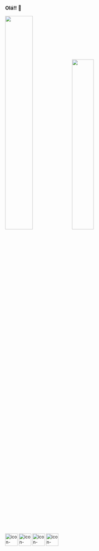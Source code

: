 ### Olá!! 👋
<div>
  <picture>
    <source
      srcset="https://github-readme-stats.vercel.app/api?username=marilisa-saldanha&theme=aura_dark&show_icons=true&border_radius=18"
      media="(prefers-color-scheme: light), (prefers-color-scheme: no-preference)"
    />
    <img  width="42%" src="https://github-readme-stats.vercel.app/api?username=marilisa-saldanha&show_icons=true" />
  </picture>

  <picture>
    <source
      srcset="https://github-readme-stats.vercel.app/api/top-langs?username=marilisa-saldanha&theme=aura_dark&show_icons=true&border_radius=11&layout=compact"
      media="(prefers-color-scheme: light), (prefers-color-scheme: no-preference)"
    />
    <img  width="37.5%" src="https://github-readme-stats.vercel.app/api/top-langs?username=marilisa-saldanha"/>
  </picture>
</div>

##
<div style="display=inline_block">
  <img align="center" alt="icon-html height="30" width="40" src="https://cdn.jsdelivr.net/gh/devicons/devicon/icons/html5/html5-original.svg"/>
  <img align="center" alt="icon-html height="30" width="40" src="https://cdn.jsdelivr.net/gh/devicons/devicon/icons/css3/css3-original.svg"/>
  <img align="center" alt="icon-html height="30" width="40" src="https://cdn.jsdelivr.net/gh/devicons/devicon/icons/javascript/javascript-original.svg"/>
  <img align="center" alt="icon-html height="30" width="40" src="https://cdn.jsdelivr.net/gh/devicons/devicon/icons/sass/sass-original.svg" />   
</div>

##
